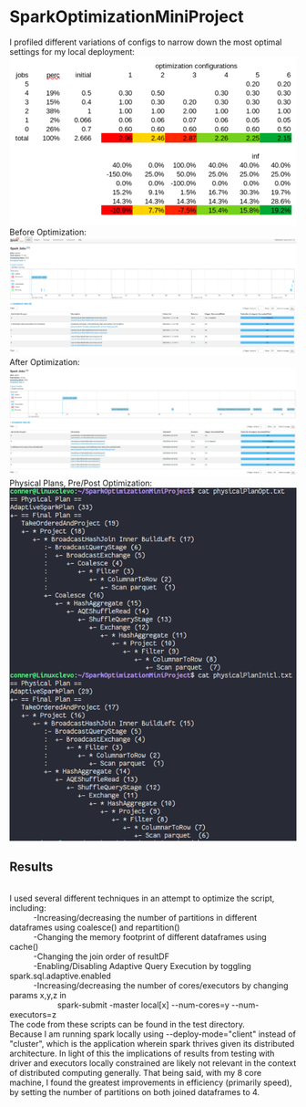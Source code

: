 # SparkOptimizationMiniProject

I profiled different variations of configs to narrow down the most optimal settings for my local deployment:
<br>
![alt text](https://raw.githubusercontent.com/conner-mcnicholas/SparkOptimizationMiniProject/main/images/compare.png) 
<br>
Before Optimization:
<br>
![alt text](https://raw.githubusercontent.com/conner-mcnicholas/SparkOptimizationMiniProject/main/images/spark_ui_before_summary.png)
<br>
After Optimization:
<br>
![alt text](https://raw.githubusercontent.com/conner-mcnicholas/SparkOptimizationMiniProject/main/images/spark_ui_after_summary.png)
<br>
Physical Plans, Pre/Post Optimization:
<br>
![alt text](https://raw.githubusercontent.com/conner-mcnicholas/SparkOptimizationMiniProject/main/images/physicalplans.png)
<br>
## Results
<br>
I used several different techniques in an attempt to optimize the script, including:
<br>
&emsp;&emsp;&emsp;-Increasing/decreasing the number of partitions in different dataframes using coalesce() and repartition()
<br>
&emsp;&emsp;&emsp;-Changing the memory footprint of different dataframes using cache()
<br>
&emsp;&emsp;&emsp;-Changing the join order of resultDF
<br>
&emsp;&emsp;&emsp;-Enabling/Disabling Adaptive Query Execution by toggling spark.sql.adaptive.enabled
<br>
&emsp;&emsp;&emsp;-Increasing/decreasing the number of cores/executors by changing params x,y,z in
<br>
&emsp;&emsp;&emsp;&emsp;&emsp;&emsp;spark-submit -master local[x] --num-cores=y --num-executors=z
<br>
The code from these scripts can be found in the test directory.
<br>
Because I am running spark locally using --deploy-mode="client" instead of "cluster", which is the application wherein spark thrives given its distributed architecture.  In light of this the implications of results from testing with driver and executors locally constrained are likely not relevant in the context of distributed computing generally.  That being said, with my 8 core machine, I found the greatest improvements in efficiency (primarily speed), by setting the number of partitions on both joined dataframes to 4.




